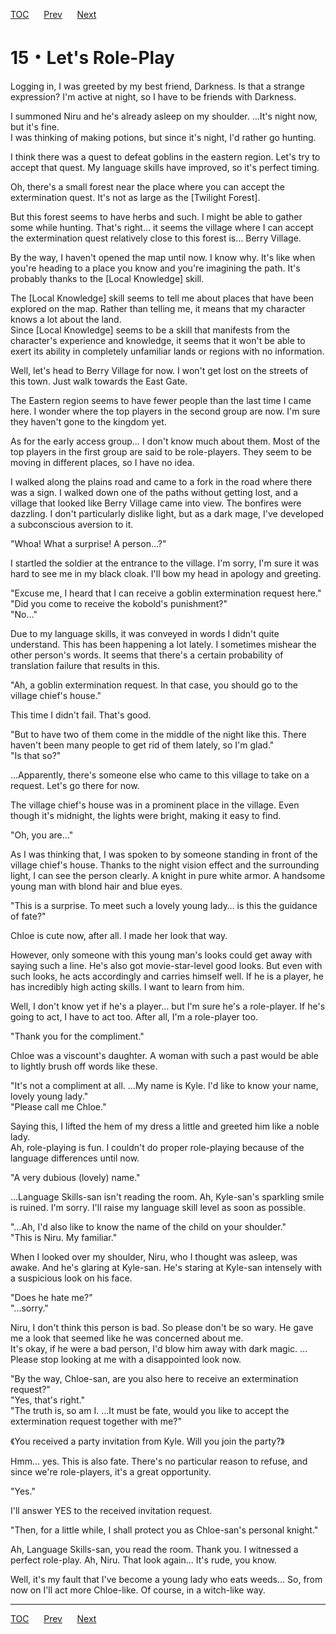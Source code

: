 [TOC](../readme.md)&nbsp;&nbsp;&nbsp;&nbsp;&nbsp;&nbsp;[Prev](Section0014.md)&nbsp;&nbsp;&nbsp;&nbsp;&nbsp;&nbsp;[Next](Section0016.md)



# 15・Let's Role-Play

Logging in, I was greeted by my best friend, Darkness. Is that a strange
expression? I'm active at night, so I have to be friends with
Darkness.  
  
I summoned Niru and he's already asleep on my shoulder. …It's night now,
but it's fine.  
I was thinking of making potions, but since it's night, I'd rather go
hunting.  
  
I think there was a quest to defeat goblins in the eastern region. Let's
try to accept that quest. My language skills have improved, so it's
perfect timing.  
  
Oh, there's a small forest near the place where you can accept the
extermination quest. It's not as large as the \[Twilight Forest\].  
  
But this forest seems to have herbs and such. I might be able to gather
some while hunting. That's right… it seems the village where I can
accept the extermination quest relatively close to this forest is… Berry
Village.  
  
By the way, I haven't opened the map until now. I know why. It's like
when you're heading to a place you know and you're imagining the path.
It's probably thanks to the \[Local Knowledge\] skill.  
  
The \[Local Knowledge\] skill seems to tell me about places that have
been explored on the map. Rather than telling me, it means that my
character knows a lot about the land.  
Since \[Local Knowledge\] seems to be a skill that manifests from the
character's experience and knowledge, it seems that it won't be able to
exert its ability in completely unfamiliar lands or regions with no
information.  
  
Well, let's head to Berry Village for now. I won't get lost on the
streets of this town. Just walk towards the East Gate.  
  
The Eastern region seems to have fewer people than the last time I came
here. I wonder where the top players in the second group are now. I'm
sure they haven't gone to the kingdom yet.  
  
As for the early access group… I don't know much about them. Most of the
top players in the first group are said to be role-players. They seem to
be moving in different places, so I have no idea.  
  
I walked along the plains road and came to a fork in the road where
there was a sign. I walked down one of the paths without getting lost,
and a village that looked like Berry Village came into view. The
bonfires were dazzling. I don't particularly dislike light, but as a
dark mage, I've developed a subconscious aversion to it.  
  
"Whoa! What a surprise! A person…?"  
  
I startled the soldier at the entrance to the village. I'm sorry, I'm
sure it was hard to see me in my black cloak. I'll bow my head in
apology and greeting.  
  
"Excuse me, I heard that I can receive a goblin extermination request
here."  
"Did you come to receive the kobold's punishment?"  
"No…"  
  
Due to my language skills, it was conveyed in words I didn't quite
understand. This has been happening a lot lately. I sometimes mishear
the other person's words. It seems that there's a certain probability of
translation failure that results in this.  
  
"Ah, a goblin extermination request. In that case, you should go to the
village chief's house."  
  
This time I didn't fail. That's good.  
  
"But to have two of them come in the middle of the night like this.
There haven't been many people to get rid of them lately, so I'm
glad."  
"Is that so?"  
  
…Apparently, there's someone else who came to this village to take on a
request. Let's go there for now.  
  
The village chief's house was in a prominent place in the village. Even
though it's midnight, the lights were bright, making it easy to find.  
  
"Oh, you are…"  
  
As I was thinking that, I was spoken to by someone standing in front of
the village chief's house. Thanks to the night vision effect and the
surrounding light, I can see the person clearly. A knight in pure white
armor. A handsome young man with blond hair and blue eyes.  
  
"This is a surprise. To meet such a lovely young lady… is this the
guidance of fate?"  
  
Chloe is cute now, after all. I made her look that way.  
  
However, only someone with this young man's looks could get away with
saying such a line. He's also got movie-star-level good looks. But even
with such looks, he acts accordingly and carries himself well. If he is
a player, he has incredibly high acting skills. I want to learn from
him.  
  
Well, I don't know yet if he's a player… but I'm sure he's a
role-player. If he's going to act, I have to act too. After all, I'm a
role-player too.  
  
"Thank you for the compliment."  
  
Chloe was a viscount's daughter. A woman with such a past would be able
to lightly brush off words like these.  
  
"It's not a compliment at all. …My name is Kyle. I'd like to know your
name, lovely young lady."  
"Please call me Chloe."  
  
Saying this, I lifted the hem of my dress a little and greeted him like
a noble lady.  
Ah, role-playing is fun. I couldn't do proper role-playing because of
the language differences until now.  
  
"A very dubious (lovely) name."  
  
…Language Skills-san isn't reading the room. Ah, Kyle-san's sparkling
smile is ruined. I'm sorry. I'll raise my language skill level as soon
as possible.  
  
"…Ah, I'd also like to know the name of the child on your shoulder."  
"This is Niru. My familiar."  
  
When I looked over my shoulder, Niru, who I thought was asleep, was
awake. And he's glaring at Kyle-san. He's staring at Kyle-san intensely
with a suspicious look on his face.  
  
"Does he hate me?"  
"...sorry."  
  
Niru, I don't think this person is bad. So please don't be so wary. He
gave me a look that seemed like he was concerned about me.  
It's okay, if he were a bad person, I'd blow him away with dark magic.
…Please stop looking at me with a disappointed look now.  
  
"By the way, Chloe-san, are you also here to receive an extermination
request?"  
"Yes, that's right."  
"The truth is, so am I. …It must be fate, would you like to accept the
extermination request together with me?"  
  
《You received a party invitation from Kyle. Will you join the
party?》  
  
Hmm… yes. This is also fate. There's no particular reason to refuse, and
since we're role-players, it's a great opportunity.  
  
"Yes."  
  
I'll answer YES to the received invitation request.  
  
"Then, for a little while, I shall protect you as Chloe-san's personal
knight."  
  
Ah, Language Skills-san, you read the room. Thank you. I witnessed a
perfect role-play. Ah, Niru. That look again... It's rude, you know.  
  
Well, it's my fault that I've become a young lady who eats weeds… So,
from now on I'll act more Chloe-like. Of course, in a witch-like way.  
  
  
  


---
[TOC](../readme.md)&nbsp;&nbsp;&nbsp;&nbsp;&nbsp;&nbsp;[Prev](Section0014.md)&nbsp;&nbsp;&nbsp;&nbsp;&nbsp;&nbsp;[Next](Section0016.md)

